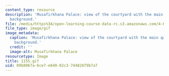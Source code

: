 ```yaml
---
content_type: resource
description: 'Musafirkhana Palace: view of the courtyard with the main qa''a in the
  background.'
file: /media/https%3A/open-learning-course-data-rc.s3.amazonaws.com/4-615-the-architecture-of-cairo-spring-2002/09b8067a6ce7e64002c3744826f9b7a7_1155.gif
file_type: image/gif
image_metadata:
  caption: 'Musafirkhana Palace: view of the courtyard with the main qa''a in the
    background.'
  credit: ''
  image-alt: Musafirkhana Palace
resourcetype: Image
title: 1155.gif
uid: 09b8067a-6ce7-e640-02c3-744826f9b7a7
---
```

